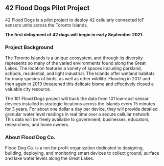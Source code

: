 <h2>42 Flood Dogs Pilot Project</h2>
<p>42 Flood Dogs is a pilot project to deploy 42 cellularly connected IoT sensors units across the Toronto Islands.</p>

<p><strong>The first deloyment of 42 dogs will begin in early September 2021.</strong></p>

<h3>Project Background</strong></h3>
<p>The Toronto Islands is a unique ecosystem, and through its diversity represents so many of the varied environments found along the Great Lakes. The location features a variety of spaces including parkland, schools, residential, and light industrial. The Islands offer wetland habitats for many species of birds, as well as other wildlife. Flooding in 2017 and then again in 2019 threatened this delicate biome and effectively closed a valuable city resource.</p>

<p>The 101 Flood Dogs project will track the data from 101 low-cost sensor devices installed in strategic locations across the Islands every 15 minutes for 3 years. For about one dollar a day per device, they will provide detailed granular water level readings in real time over a secure cellular network. This data will be freely available to government, businesses, educators, researchers, and home owners.</p>

<h3>About Flood Dog Co.</h3>
<p>Flood Dog Co. is a not for profit organization dedicated to designing, building, deploying, and monitoring smart devices to collect ground, surface and lake water levels along the Great Lakes.</p>
